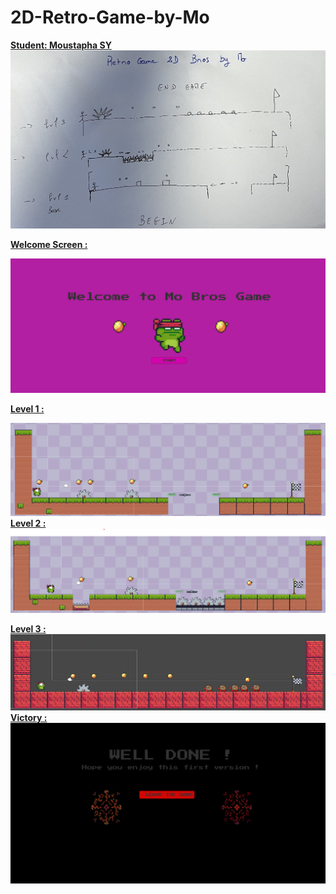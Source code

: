 # 2D-Retro-Game-by-Mo

<b> <U> Student: Moustapha SY </U> </b>
![](pictures/draft.jpg)

<b>  <U> Welcome Screen : </U> </b>

![](pictures/PP-game.png)

<b>  <U> Level 1 : </U> </b>

![](pictures/lvl1.png)
<b>  <U> Level 2 : </U> </b>
![](pictures/lvl2.png)

<b>  <U> Level 3 : </U> </b>
![](pictures/lvl3.png)
<b>  <U> Victory : </U> </b>
![](pictures/gamefinish.png)
